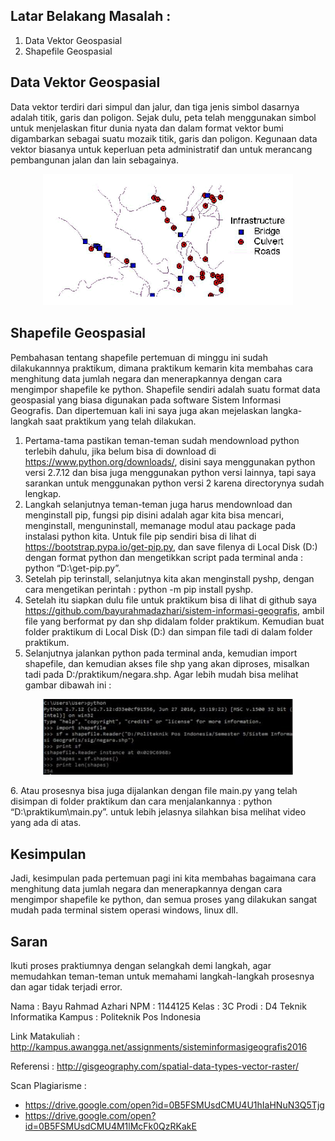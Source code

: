 ## Latar Belakang Masalah :
1. Data Vektor Geospasial
2. Shapefile Geospasial

## Data Vektor Geospasial
Data vektor terdiri dari simpul dan jalur, dan tiga jenis simbol dasarnya adalah titik, garis dan poligon. Sejak dulu, peta telah menggunakan simbol untuk menjelaskan fitur dunia nyata dan dalam format vektor bumi digambarkan sebagai suatu mozaik titik, garis dan poligon. Kegunaan data vektor biasanya untuk keperluan peta administratif dan untuk merancang pembangunan jalan dan lain sebagainya.
<p align ="center">
<img src="../../img/vectordata.png" width="400px">
</p>

## Shapefile Geospasial
Pembahasan tentang shapefile pertemuan di minggu ini sudah dilakukannnya praktikum, dimana praktikum kemarin kita membahas cara menghitung data jumlah negara dan menerapkannya dengan cara mengimpor shapefile ke python. Shapefile sendiri adalah suatu format data geospasial yang biasa digunakan pada software Sistem Informasi Geografis. Dan dipertemuan kali ini saya juga akan mejelaskan langka-langkah saat praktikum yang telah dilakukan. 
1. Pertama-tama pastikan teman-teman sudah mendownload python terlebih dahulu, jika belum bisa di download di https://www.python.org/downloads/, disini saya menggunakan python versi 2.7.12 dan bisa juga menggunakan python versi lainnya, tapi saya sarankan untuk menggunakan python versi 2 karena directorynya sudah lengkap.
2. Langkah selanjutnya teman-teman juga harus mendownload dan menginstall pip, fungsi pip disini adalah agar kita bisa mencari, menginstall, menguninstall, memanage modul atau package pada instalasi python kita. Untuk file pip sendiri bisa di lihat di https://bootstrap.pypa.io/get-pip.py, dan save filenya di Local Disk (D:) dengan format python dan mengetikkan script pada terminal anda : python “D:\get-pip.py”.
3. Setelah pip terinstall, selanjutnya kita akan menginstall pyshp, dengan cara mengetikan perintah : python -m  pip install pyshp.
4. Setelah itu siapkan dulu file untuk praktikum bisa di lihat di github saya https://github.com/bayurahmadazhari/sistem-informasi-geografis, ambil file yang berformat py dan shp didalam folder praktikum. Kemudian buat folder praktikum di Local Disk (D:) dan simpan file tadi di dalam folder praktikum.
5. Selanjutnya jalankan python pada terminal anda, kemudian import shapefile, dan kemudian akses file shp yang akan diproses, misalkan tadi pada D:/praktikum/negara.shp. Agar lebih mudah bisa melihat gambar dibawah ini :
<p align ="center">
<img src="../../img/praktikum3.JPG" width="400px">
</p>
6. Atau prosesnya bisa juga dijalankan dengan file main.py yang telah disimpan di folder praktikum dan cara menjalankannya : python “D:\praktikum\main.py”. untuk lebih jelasnya silahkan bisa melihat video yang ada di atas.

## Kesimpulan
Jadi, kesimpulan pada pertemuan pagi ini kita membahas bagaimana cara menghitung data jumlah negara dan menerapkannya dengan cara mengimpor shapefile ke python, dan semua proses yang dilakukan sangat mudah pada terminal sistem operasi windows, linux dll.

## Saran
Ikuti proses praktiumnya dengan selangkah demi langkah, agar memudahkan teman-teman untuk memahami langkah-langkah prosesnya dan agar tidak terjadi error.

Nama : Bayu Rahmad Azhari
NPM : 1144125
Kelas : 3C
Prodi : D4 Teknik Informatika
Kampus : Politeknik Pos Indonesia

Link Matakuliah : http://kampus.awangga.net/assignments/sisteminformasigeografis2016

Referensi : http://gisgeography.com/spatial-data-types-vector-raster/

Scan Plagiarisme :
* https://drive.google.com/open?id=0B5FSMUsdCMU4U1hIaHNuN3Q5Tjg
* https://drive.google.com/open?id=0B5FSMUsdCMU4M1lMcFk0QzRKakE
